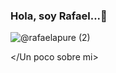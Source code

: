 ### Hola, soy Rafael...👋
![@rafaelapure (2)](https://github.com/rafaelapure82/rafaelapure82/assets/18649369/95ab2af7-d2d0-4361-bd8d-2d3a82da34a3)





</Un poco sobre mi>

